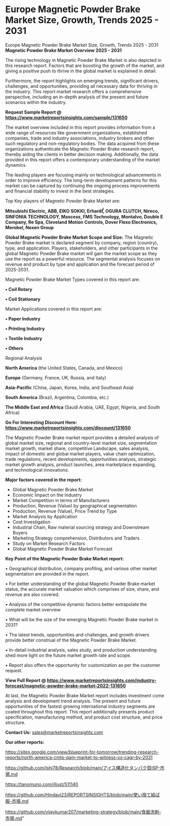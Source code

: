 # Europe Magnetic Powder Brake Market Size, Growth, Trends 2025 - 2031
Europe Magnetic Powder Brake Market Size, Growth, Trends 2025 - 2031
<Strong> Magnetic Powder Brake Market Overview 2025 - 2031</strong>

The rising technology in Magnetic Powder Brake Market is also depicted in this research report. Factors that are boosting the growth of the market, and giving a positive push to thrive in the global market is explained in detail.

Furthermore, the report highlights on emerging trends, significant drivers, challenges, and opportunities, providing all necessary data for thriving in the industry. This report market research offers a comprehensive perspective, including an in-depth analysis of the present and future scenarios within the industry.

<strong>Request Sample Report @ <a href=https://www.marketreportsinsights.com/sample/131650>https://www.marketreportsinsights.com/sample/131650</a></strong>

The market overview included in this report provides information from a wide range of resources like government organizations, established companies, trade and industry associations, industry brokers and other such regulatory and non-regulatory bodies. The data acquired from these organizations authenticate the Magnetic Powder Brake research report, thereby aiding the clients in better decision making. Additionally, the data provided in this report offers a contemporary understanding of the market dynamics.

The leading players are focusing mainly on technological advancements in order to improve efficiency. The long-term development patterns for this market can be captured by continuing the ongoing process improvements and financial stability to invest in the best strategies.

Top Key players of Magnetic Powder Brake Market are:

<strong>Mitsubishi Electric, ABB, EIKO SOKKI, Erhardtⷨꙺ, OGURA CLUTCH, Nireco, SINFONIA TECHNOLOGY, Maxcess, FMS Technology, Montalvo, Double E Company, Re Spa, Cleveland Motion Controls, Dover Flexo Electronics, Merobel, Nexen Group</strong>

<strong><b>Global Magnetic Powder Brake Market Scope and Size:</b></strong>
The Magnetic Powder Brake market is declared segment by company, region (country), type, and application. Players, stakeholders, and other participants in the global Magnetic Powder Brake market will gain the market scope as they use the report as a powerful resource. The segmental analysis focuses on revenue and product by type and application and the forecast period of 2025-2031.

Magnetic Powder Brake Market Types covered in this report are:

<strong>• Coil Rotary

• Coil Stationary</strong>

Market Applications covered in this report are:

<strong>• Paper Industry

• Printing Industry

• Textile Industry

• Others</strong> 

Regional Analysis

<strong>North America</strong> (the United States, Canada, and Mexico)

<strong>Europe</strong> (Germany, France, UK, Russia, and Italy)

<strong>Asia-Pacific</strong> (China, Japan, Korea, India, and Southeast Asia)

<strong>South America</strong> (Brazil, Argentina, Colombia, etc.)

<strong>The Middle East and Africa</strong> (Saudi Arabia, UAE, Egypt, Nigeria, and South Africa)

<strong>Go For Interesting Discount Here: <a href=https://www.marketreportsinsights.com/discount/131650>https://www.marketreportsinsights.com/discount/131650</a></strong>

The Magnetic Powder Brake market report provides a detailed analysis of global market size, regional and country-level market size, segmentation market growth, market share, competitive Landscape, sales analysis, impact of domestic and global market players, value chain optimization, trade regulations, recent developments, opportunities analysis, strategic market growth analysis, product launches, area marketplace expanding, and technological innovations.

<strong><b>Major factors covered in the report:</b></strong>
<ul>
  <li>Global Magnetic Powder Brake Market </li>
  <li>Economic Impact on the Industry</li>
  <li>Market Competition in terms of Manufacturers</li>
  <li>Production, Revenue (Value) by geographical segmentation</li>
  <li>Production, Revenue (Value), Price Trend by Type</li>
  <li>Market Analysis by Application</li>
  <li>Cost Investigation</li>
  <li>Industrial Chain, Raw material sourcing strategy and Downstream Buyers</li>
  <li>Marketing Strategy comprehension, Distributors and Traders</li>
  <li>Study on Market Research Factors</li>
  <li>Global Magnetic Powder Brake Market Forecast</li>
</ul>

<strong><b>Key Point of the Magnetic Powder Brake Market report:</b></strong>

• Geographical distribution, company profiling, and various other market segmentation are provided in the report.

• For better understanding of the global Magnetic Powder Brake market status, the accurate market valuation which comprises of size, share, and revenue are also covered.

• Analysis of the competitive dynamic factors better extrapolate the complete market overview

• What will be the size of the emerging Magnetic Powder Brake market in 2031?

• The latest trends, opportunities and challenges, and growth drivers provide better construal of the Magnetic Powder Brake Market.

• In-detail industrial analysis, sales study, and production understanding shed more light on the future market growth rate and scope.

• Report also offers the opportunity for customization as per the customer request.

<strong><b>View Full Report @ <a href=https://www.marketreportsinsights.com/industry-forecast/magnetic-powder-brake-market-2022-131650>https://www.marketreportsinsights.com/industry-forecast/magnetic-powder-brake-market-2022-131650</a></b></strong>


At last, the Magnetic Powder Brake Market report includes investment come analysis and development trend analysis. The present and future opportunities of the fastest growing international industry segments are coated throughout this report. This report additionally presents product specification, manufacturing method, and product cost structure, and price structure.

<strong>Contact Us:</strong>
sales@marketreportsinsights.com

<strong>Our other reports:</strong>

<a href=https://sites.google.com/view/blueprint-for-tomorrow/trending-research-reports/north-america-cmts-qam-market-to-witness-xx-cagr-by-2031>https://sites.google.com/view/blueprint-for-tomorrow/trending-research-reports/north-america-cmts-qam-market-to-witness-xx-cagr-by-2031</a>

<a href=https://github.com/Ishi78/Research/blob/main/アイス構造化タンパク質ISP-市場.md>https://github.com/Ishi78/Research/blob/main/アイス構造化タンパク質ISP-市場.md</a>

<a href=https://tanomuno.com/illust/511140>https://tanomuno.com/illust/511140</a>

<a href=https://github.com/Hindavi23/REPORTSINSIGHTS/blob/main/使い捨て結ば服-市場.md>https://github.com/Hindavi23/REPORTSINSIGHTS/blob/main/使い捨て結ば服-市場.md</a>

<a href=https://github.com/vijaykumar207/marketing-strategy/blob/main/食器洗剤-市場.md>https://github.com/vijaykumar207/marketing-strategy/blob/main/食器洗剤-市場.md</a>"
